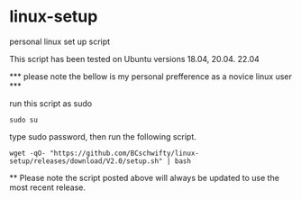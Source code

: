 # linux-setup
personal linux set up script

This script has been tested on Ubuntu versions 18.04, 20.04. 22.04

*** please note the bellow is my personal prefference as a novice linux user ***

run this script as sudo
```highlight
sudo su
```
type sudo password, then run the following script.

```higlight
wget -qO- "https://github.com/BCschwifty/linux-setup/releases/download/V2.0/setup.sh" | bash
```

** Please note the script posted above will always be updated to use the most recent release.
